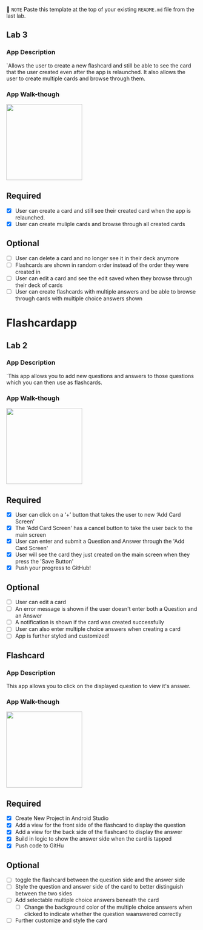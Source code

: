 📝 `NOTE` Paste this template at the top of your existing `README.md` file from the last lab.

## Lab 3

### App Description
`Allows the user to create a new flashcard and still be able to see the card that the user created even after the app is relaunched. It also allows the user to create multiple cards and browse through them.

### App Walk-though


<img src="https://i.imgur.com/oYbC4r7.gif" width=200><br>

## Required
- [x] User can create a card and still see their created card when the app is relaunched.
- [x] User can create muliple cards and browse through all created cards

## Optional
- [ ] User can delete a card and no longer see it in their deck anymore
- [ ] Flashcards are shown in random order instead of the order they were created in
- [ ] User can edit a card and see the edit saved when they browse through their deck of cards
- [ ] User can create flashcards with multiple answers and be able to browse through cards with multiple choice answers shown

# Flashcardapp
## Lab 2

### App Description
`This app allows you to add new questions and answers to those questions which you can then use as flashcards.

### App Walk-though
<img src="https://i.imgur.com/fzTwHpr.gif" width=200><br>

## Required
- [x] User can click on a ‘+’ button that takes the user to new ‘Add Card Screen’
- [x] The 'Add Card Screen' has a cancel button to take the user back to the main screen
- [x] User can enter and submit a Question and Answer through the 'Add Card Screen'
- [x] User will see the card they just created on the main screen when they press the 'Save Button'
- [x] Push your progress to GitHub!

## Optional
- [ ] User can edit a card
- [ ] An error message is shown if the user doesn't enter both a Question and an Answer
- [ ] A notification is shown if the card was created successfully
- [ ] User can also enter multiple choice answers when creating a card
- [ ] App is further styled and customized!

 ## Flashcard

### App Description
This app allows you to click on the displayed question to view it's answer.

### App Walk-though

<img src="https://i.imgur.com/Yktescm.gif" width=200><br>

## Required
- [x] Create New Project in Android Studio
- [x] Add a view for the front side of the flashcard to display the question
- [x] Add a view for the back side of the flashcard to display the answer
- [x] Build in logic to show the answer side when the card is tapped
- [x] Push code to GitHu
## Optional
- [ ] toggle the flashcard between the question side and the answer side
- [ ] Style the question and answer side of the card to better distinguish between the two sides
- [ ] Add selectable multiple choice answers beneath the card
   - [ ] Change the background color of the multiple choice answers when clicked to indicate whether the question waanswered correctly
- [ ] Further customize and style the card
